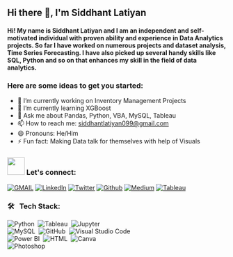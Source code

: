 ## Hi there 👋, I'm Siddhant Latiyan

<h4>Hi! My name is Siddhant Latiyan and I am an independent and self-motivated individual with proven ability and experience in Data Analytics projects. So far I have worked on numerous projects and dataset analysis, Time Series Forecasting. I have also picked up several handy skills like SQL, Python and so on that enhances my skill in the field of data analytics.</h4>

### Here are some ideas to get you started:

- 🔭 I’m currently working on Inventory Management Projects
- 🌱 I’m currently learning XGBoost
- 💬 Ask me about Pandas, Python, VBA, MySQL, Tableau 
- 📫 How to reach me: siddhantlatiyan099@gmail.com
- 😄 Pronouns: He/Him
- ⚡ Fun fact: Making Data talk for themselves with help of Visuals
<!-- 🌐 This code displays a section labeled "Let's connect" with badges representing social media and email accounts. The section is accompanied by a gif of a waving hand, which adds a friendly and welcoming tone. The badges use the shields.io service to display logos and colors representing each platform, including Gmail, LinkedIn, Twitter, and Github. The badges are displayed in a for-the-badge style, which provides a consistent visual style across all badges. This code is useful for allowing users to quickly connect with the developer on various platforms, and it can be easily modified to include additional badges for other social media platforms or contact information. -->


### <img src="https://media.giphy.com/media/LnQjpWaON8nhr21vNW/giphy.gif" width="40"> **Let's connect:** ️
[![GMAIL](https://img.shields.io/badge/Gmail-D14836?style=for-the-badge&logo=gmail&logoColor=white)](mailto:siddhantlatiyan099@gmail.com)
[![LinkedIn](https://img.shields.io/badge/-LinkedIn-0077B5?style=for-the-badge&logo=LinkedIn&logoColor=white)](https://www.linkedin.com/in/siddhant-latiyan/)
[![Twitter](https://img.shields.io/badge/-Twitter-1DA1F2?style=for-the-badge&logo=Twitter&logoColor=white)](https://twitter.com/siddhantlatiyan)
[![Github](https://img.shields.io/badge/-Github-181717?style=for-the-badge&logo=Github&logoColor=white)](https://github.com/latiyan09)
[![Medium](https://img.shields.io/badge/-Medium-181717?style=for-the-badge&logo=Medium&logoColor=white)](https://medium.com/@siddhantlatiyan099)
[![Tableau](https://img.shields.io/badge/-Tableau-181717?style=for-the-badge&logo=Tableau&logoColor=white)](https://public.tableau.com/app/profile/siddhant.latiyan5099)

### 🛠 &nbsp; **Tech Stack:**
![Python](https://img.shields.io/badge/-Python-333333?style=flat&logo=python)&nbsp;
![Tableau](https://img.shields.io/badge/-Tablueau-333333?style=flat&logo=Tableau)&nbsp;
![Jupyter](https://img.shields.io/badge/-Jupyter-333333?style=flat&logo=Jupyter)\
![MySQL](https://img.shields.io/badge/-MySQL-333333?style=flat&logo=MySQL&logoColor=1572B6)&nbsp;
![GitHub](https://img.shields.io/badge/-GitHub-333333?style=flat&logo=github)&nbsp;
![Visual Studio Code](https://img.shields.io/badge/-VS%20Code-333333?style=flat&logo=visual-studio-code&logoColor=007ACC)\
![Power BI](https://img.shields.io/badge/-Power%20BI-333333?style=flat&logo=powerbi)&nbsp;
![HTML](https://img.shields.io/badge/-HTML-333333?style=flat&logo=HTML5)&nbsp;
![Canva](https://img.shields.io/badge/-Canva-333333?style=flat&logo=canva)\
![Photoshop](https://img.shields.io/badge/-Photoshop-333333?style=flat&logo=adobe-photoshop)&nbsp;
